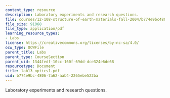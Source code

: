 ```yaml
---
content_type: resource
description: Laboratory experiments and research questions.
file: courses/12-108-structure-of-earth-materials-fall-2004/b774e9bc48067a62aab42265ebe522ba_lab13_optics1.pdf
file_size: 91068
file_type: application/pdf
learning_resource_types:
- Labs
license: https://creativecommons.org/licenses/by-nc-sa/4.0/
ocw_type: OCWFile
parent_title: Labs
parent_type: CourseSection
parent_uid: 1344fedf-10cc-160f-69dd-dce324e6de68
resourcetype: Document
title: lab13_optics1.pdf
uid: b774e9bc-4806-7a62-aab4-2265ebe522ba
---
```

Laboratory experiments and research questions.
